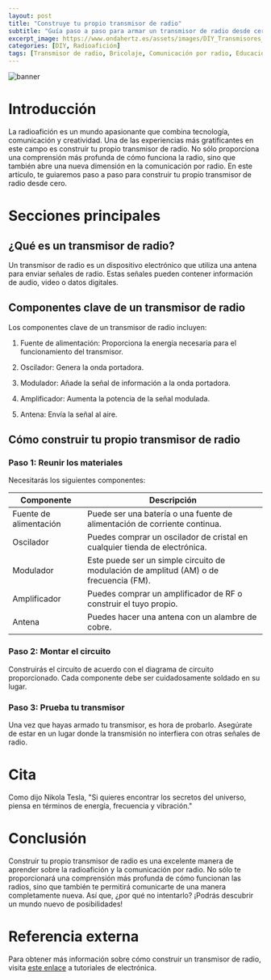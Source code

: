 ```yaml
---
layout: post
title: "Construye tu propio transmisor de radio"
subtitle: "Guía paso a paso para armar un transmisor de radio desde cero"
excerpt_image: https://www.ondahertz.es/assets/images/DIY_Transmisores_de_radio.png
categories: [DIY, Radioafición]
tags: [Transmisor de radio, Bricolaje, Comunicación por radio, Educación]
---
```


![banner](https://www.ondahertz.es/assets/images/DIY_Transmisores_de_radio.png "Diagrama ilustrativo de un transmisor de radio DIY, mostrando los componentes clave y el proceso paso a paso para construirlo, dirigido a entusiastas de la radioafición.")

# Introducción

La radioafición es un mundo apasionante que combina tecnología, comunicación y creatividad. Una de las experiencias más gratificantes en este campo es construir tu propio transmisor de radio. No sólo proporciona una comprensión más profunda de cómo funciona la radio, sino que también abre una nueva dimensión en la comunicación por radio. En este artículo, te guiaremos paso a paso para construir tu propio transmisor de radio desde cero.

# Secciones principales

## ¿Qué es un transmisor de radio?

Un transmisor de radio es un dispositivo electrónico que utiliza una antena para enviar señales de radio. Estas señales pueden contener información de audio, video o datos digitales.

## Componentes clave de un transmisor de radio

Los componentes clave de un transmisor de radio incluyen:

1. Fuente de alimentación: Proporciona la energía necesaria para el funcionamiento del transmisor.

2. Oscilador: Genera la onda portadora.

3. Modulador: Añade la señal de información a la onda portadora.

4. Amplificador: Aumenta la potencia de la señal modulada.

5. Antena: Envía la señal al aire.

## Cómo construir tu propio transmisor de radio

### Paso 1: Reunir los materiales

Necesitarás los siguientes componentes:

| Componente | Descripción |
| ------- | ------- |
| Fuente de alimentación | Puede ser una batería o una fuente de alimentación de corriente continua. |
| Oscilador | Puedes comprar un oscilador de cristal en cualquier tienda de electrónica. |
| Modulador | Este puede ser un simple circuito de modulación de amplitud (AM) o de frecuencia (FM). |
| Amplificador | Puedes comprar un amplificador de RF o construir el tuyo propio. |
| Antena | Puedes hacer una antena con un alambre de cobre. |

### Paso 2: Montar el circuito

Construirás el circuito de acuerdo con el diagrama de circuito proporcionado. Cada componente debe ser cuidadosamente soldado en su lugar.

### Paso 3: Prueba tu transmisor

Una vez que hayas armado tu transmisor, es hora de probarlo. Asegúrate de estar en un lugar donde la transmisión no interfiera con otras señales de radio.

# Cita

Como dijo Nikola Tesla, "Si quieres encontrar los secretos del universo, piensa en términos de energía, frecuencia y vibración."

# Conclusión

Construir tu propio transmisor de radio es una excelente manera de aprender sobre la radioafición y la comunicación por radio. No sólo te proporcionará una comprensión más profunda de cómo funcionan las radios, sino que también te permitirá comunicarte de una manera completamente nueva. Así que, ¿por qué no intentarlo? ¡Podrás descubrir un mundo nuevo de posibilidades!

# Referencia externa

Para obtener más información sobre cómo construir un transmisor de radio, visita [este enlace](https://www.electronics-tutorials.ws/) a tutoriales de electrónica.